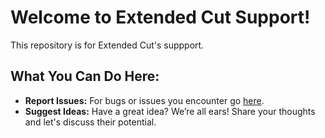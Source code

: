 # Welcome to Extended Cut Support!

This repository is for Extended Cut's suppport.

## What You Can Do Here:

- **Report Issues:** For bugs or issues you encounter go [here](https://github.com/TaoLabsAI/extended-cut-support/issues).
- **Suggest Ideas:** Have a great idea? We’re all ears! Share your thoughts and let's discuss their potential.
